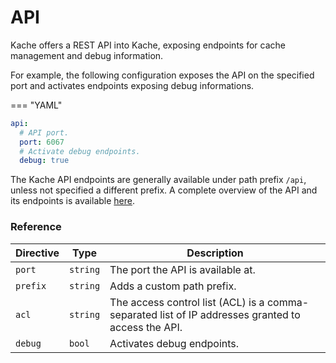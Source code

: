 # API

Kache offers a REST API into Kache, exposing endpoints for cache management and debug information.

For example, the following configuration exposes the API on the specified port and activates endpoints exposing debug informations.

=== "YAML"
  ``` yaml
  api:
    # API port.
    port: 6067
    # Activate debug endpoints.
    debug: true
  ```

The Kache API endpoints are generally available under path prefix `/api`, unless not specified a different prefix. A complete overview of the API and its endpoints is available [here](./api_specification.md).

### Reference

| Directive     | Type        | Description                          |
| -----------   | ----------- | ------------------------------------ |
| `port`        | `string`    | The port the API is available at.    |
| `prefix`      | `string`    | Adds a custom path prefix.           |
| `acl`         | `string`    | The access control list (ACL) is a comma-separated list of IP addresses granted to access the API. |
| `debug`       | `bool`      | Activates debug endpoints.           |